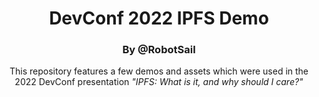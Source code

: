 <h1 align="center">DevConf 2022 IPFS Demo</h1>
<h3 align="center">By @RobotSail</h3>

<p align="center">
	This repository features a few demos and assets which
	were used in the 2022 DevConf presentation
	<i>"IPFS: What is it, and why should I care?"</i>
</p>

